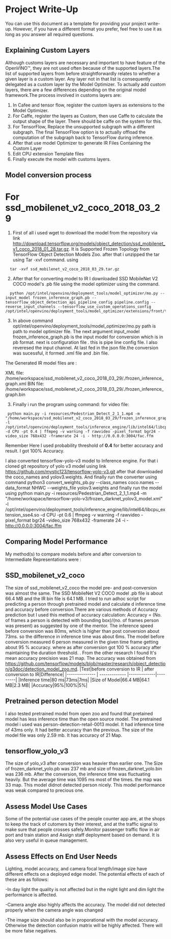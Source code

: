 # Project Write-Up

You can use this document as a template for providing your project write-up. However, if you
have a different format you prefer, feel free to use it as long as you answer all required
questions.

## Explaining Custom Layers
Although customs layers are  necessary and important to have feature of the OpenVINO™, they are not used often because of the supported layers.The list of supported layers from before straightforwardly relates to whether a given layer is a custom layer. Any layer not in that list is consequently delegated as a custom layer by the Model Optimizer. To actually add custom layers, there are a few differences depending on the original model framework.The process involved in customs layers are:
1. In Cafee and tensor flow,  register the custom layers as extensions to the Model Optimizer.
2. For Caffe, register the layers as Custom, then use Caffe to calculate the output shape of the layer. There should be caffe on the system for this.
3. For TensorFlow,  Replace the unsupported subgraph with a different subgraph. The final TensorFlow option is to actually offload the computation of the subgraph back to TensorFlow during inference.
4. After that use model Optimizer to generate IR Files Containing the Custom Layer
5. Edit CPU extension Template files
6. Finally execute the model with customs layers.



## Model conversion process
# For ssd_mobilenet_v2_coco_2018_03_29

1. First of all i used wget to download the model from the repository via link http://download.tensorflow.org/models/object_detection/ssd_mobilenet_v1_coco_2018_01_28.tar.gz. It is Supported Frozen Topology from TensorFlow Object Detection Models Zoo. after that i unzipped the tar using Tar -xvf command. 
using 
 ```
   tar -xvf ssd_mobilenet_v2_coco_2018_03_29.tar.gz
   ```

2. After that for converting model to IR I  downloaded SSD MobileNet V2 COCO model's .pb file using the model optimizer using the command.
```
  python /opt/intel/openvino/deployment_tools/model_optimizer/mo.py --input_model frozen_inference_graph.pb --tensorflow_object_detection_api_pipeline_config pipeline.config --reverse_input_channels --tensorflow_use_custom_operations_config /opt/intel/openvino/deployment_tools/model_optimizer/extensions/front/tf/ssd_v2_support.json
   ```

3. In above command opt/intel/openvino/deployment_tools/model_optimizer/mo.py path is path to model optimizer file. The next argument input_model frozen_inference_graph.pb is the input model for conversion which is in pb format. next is configuration file . this is pipe line config file. I also reveresed the input channel. At last fed in the json file.the conversion was sucessful, it formed .xml file and .bin file. 

The Generated IR model files are :

XML file: /home/workspace/ssd_mobilenet_v2_coco_2018_03_29/./frozen_inference_graph.xml
BIN file: /home/workspace/ssd_mobilenet_v2_coco_2018_03_29/./frozen_inference_graph.bin

3. Finally i run the program using command:
for video file: 
```
 python main.py -i resources/Pedestrian_Detect_2_1_1.mp4 -m "/home/workspace/ssd_mobilenet_v2_coco_2018_03_29/frozen_inference_graph.xml" -l /opt/intel/openvino/deployment_tools/inference_engine/lib/intel64/libcpu_extension_sse4.so -d CPU -pt 0.4 | ffmpeg -v warning -f rawvideo -pixel_format bgr24 -video_size 768x432 -framerate 24 -i - http://0.0.0.0:3004/fac.ffm
   ```
   Remember Here I used  probability threshold of **0.4** for better accuracy and result. I got 100% Accuracy.


I also converted tensorflow-yolo-v3 model to Inference engine. For that i cloned git repository of yolo v3 model using link https://github.com/mystic123/tensorflow-yolo-v3.git after that downloaded the coco_names and yolov3.weights. And finally run the converter using command
python3 convert_weights_pb.py --class_names coco.names --data_format NHWC --weights_file yolov3.weights
and finally run the model using python main.py -i resources/Pedestrian_Detect_2_1_1.mp4 -m "/home/workspace/tensorflow-yolo-v3/frozen_darknet_yolov3_model.xml" -l /opt/intel/openvino/deployment_tools/inference_engine/lib/intel64/libcpu_extension_sse4.so -d CPU -pt 0.6 | ffmpeg -v warning -f rawvideo -pixel_format bgr24 -video_size 768x432 -framerate 24 -i - http://0.0.0.0:3004/fac.ffm

## Comparing Model Performance

My method(s) to compare models before and after conversion to Intermediate Representations
were :

## SSD_mobilenet_v2_coco 
The size of ssd_mobilenet_v2_coco the model pre- and post-conversion was almost the same. The SSD MobileNet V2 COCO model .pb file is about 66.4 MB and the IR bin file is 64.1 MB. I tried to run adhoc script for predicting a person through pretrained model and calculate d inference time and accuracy before conversion.There are various methods of Accuracy prediction but I used this method of accuracy calculation: Accuracy =
(No. of frames a person is detected with bounding box)/(no. of frames person was present) as suggested by one of the mentor. The inference speed before conversion was 80ms, which is higher than post conversion about 73ms. so the difference in inference time was about 6ms. The model before conversion measured 6 person measured in the given time frame getting about 95 % accuracy. where as after conversion got 100 % accuracy after maintaining the duration threshold.
. From the other research I found It's mean accuracy precision was 21 map. The accuracy was obtained from https://github.com/tensorflow/models/blob/master/research/object_detection/g3doc/detection_model_zoo.md.
|Test|before conversion to IR | after conversion to IR|Difference|
|-------------- | ------------- |-------------|---------|
|Inference time|80 ms|73ms|7ms|
|Size of Model|66.4 MB|64.1 MB|2.3 MB|
|Accuracy|95%|100%|5%|

## Pretrained person detection Model
I also  tested pretrained model from open zoo and found that pretained model has less inference time than the open source model. The pretrained model i used was person-detection-retail-0013 model. It had inference time of 43ms only. It had better accuracy than the previous. The size of the model file was only 2.59 mb. It has accuracy of 21 Map.

## tensorflow_yolo_v3
The size of yolo_v3 after conversion was heavier than earlier one. The Size of frozen_darknet_yolo.pb was 237 mb and size of frozen_darknet_yolo.bin was 236 mb. After the conversion, the inference time was fluctuating heavily. But the average time was 1095 ms most of the times. the map was 33 map. This model didnot detected person nicely. This model performance was weak compared to precious one.


## Assess Model Use Cases

Some of the potential use cases of the people counter app are, at the shops to keep the track of cutomers by their interest, and at the traffic signal to make sure that people crosses safely.Monitor passenger traffic flow in air port and train station and Assign staff deployment based on demand. It is also very useful in queue management. 

## Assess Effects on End User Needs

Lighting, model accuracy, and camera focal length/image size have different effects on a deployed edge model. The potential effects of each of these are as follows:

-In day light the quality is not affected but in the night light and dim light the performance is affected.

-Camera angle also highly affects the accuracy. The model did not detected properly when the camera angle was changed

-The image size should also be in proporational with the model accuracy. Otherwise the detection confusion matrix will be highly affected. There will be more false negatives.

